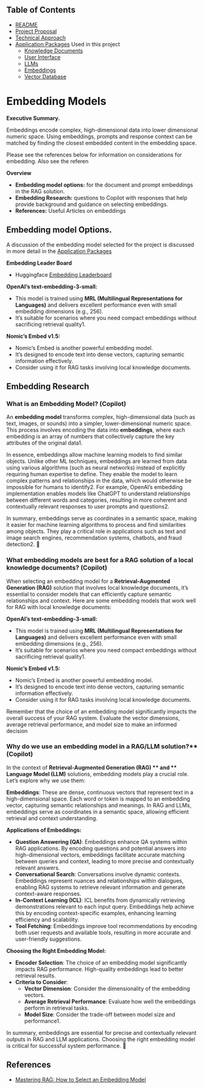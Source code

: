 ## Table of Contents

 - [README](../README.md)
 - [Project Proposal](../project_proposal.md)
 - [Technical Approach](../technical_approach.md)
 - [Application Packages](application_packages.md) Used in this project
   - [Knowledge Documents](knowledge_documents.md)
   - [User Interface](user_interface.md)
   - [LLMs](LLMs.md)
   - [Embeddings](embedding.md)
   - [Vector Database](vectorDB.md)


# Embedding Models

**Executive Summary.**  

Embeddings encode complex, high-dimensional data into lower dimensional numeric space.  Using embeddings, prompts and response context can be matched by finding the closest embedded content in the embedding space.

Please see the references below for information on considerations for embedding.  Also see the referen

**Overview**
- **Embedding model options:** for the document and prompt embeddings in the RAG solution.
- **Embedding Research:** questions to Copilot with responses that help provide background and guidance on selecting embeddings.
- **References:** Useful Articles on embeddings

## Embedding model Options.

A discussion of the embedding model selected for the project is discussed in more detail in the [Application Packages](application_packages.md)

**Embedding Leader Board**
- Huggingface [Embedding Leaderboard](https://huggingface.co/spaces/mteb/leaderboard)

**OpenAI’s text-embedding-3-small:**

- This model is trained using **MRL (Multilingual Representations for Languages)** and delivers excellent performance even with small embedding dimensions (e.g., 256).
- It’s suitable for scenarios where you need compact embeddings without sacrificing retrieval quality1.

**Nomic’s Embed v1.5:**

- Nomic’s Embed is another powerful embedding model.
- It’s designed to encode text into dense vectors, capturing semantic information effectively.
- Consider using it for RAG tasks involving local knowledge documents.


## Embedding Research

### What is an Embedding Model? (Copilot)

An **embedding model** transforms complex, high-dimensional data (such as text, images, or sounds) into a simpler, lower-dimensional numeric space. This process involves encoding the data into **embeddings**, where each embedding is an array of numbers that collectively capture the key attributes of the original data1.

In essence, embeddings allow machine learning models to find similar objects. Unlike other ML techniques, embeddings are learned from data using various algorithms (such as neural networks) instead of explicitly requiring human expertise to define. They enable the model to learn complex patterns and relationships in the data, which would otherwise be impossible for humans to identify2. For example, OpenAI’s embedding implementation enables models like ChatGPT to understand relationships between different words and categories, resulting in more coherent and contextually relevant responses to user prompts and questions2.

In summary, embeddings serve as coordinates in a semantic space, making it easier for machine learning algorithms to process and find similarities among objects. They play a critical role in applications such as text and image search engines, recommendation systems, chatbots, and fraud detection2. 🌟

### What embedding models are best for a RAG solution of a local knowledge documents? (Copilot)

When selecting an embedding model for a **Retrieval-Augmented Generation (RAG)** solution that involves local knowledge documents, it’s essential to consider models that can efficiently capture semantic relationships and context. Here are some embedding models that work well for RAG with local knowledge documents:

**OpenAI’s text-embedding-3-small:**

- This model is trained using **MRL (Multilingual Representations for Languages)** and delivers excellent performance even with small embedding dimensions (e.g., 256).
- It’s suitable for scenarios where you need compact embeddings without sacrificing retrieval quality1.

**Nomic’s Embed v1.5:**

- Nomic’s Embed is another powerful embedding model.
- It’s designed to encode text into dense vectors, capturing semantic information effectively.
- Consider using it for RAG tasks involving local knowledge documents.

Remember that the choice of an embedding model significantly impacts the overall success of your RAG system. Evaluate the vector dimensions, average retrieval performance, and model size to make an informed decision


### Why do we use an embedding model in a RAG/LLM solution?** (Copilot)

In the context of **Retrieval-Augmented Generation (RAG) ** and ** Language Model (LLM)** solutions, embedding models play a crucial role. Let’s explore why we use them:

**Embeddings**: These are dense, continuous vectors that represent text in a high-dimensional space. Each word or token is mapped to an embedding vector, capturing semantic relationships and meanings. In RAG and LLMs, embeddings serve as coordinates in a semantic space, allowing efficient retrieval and context understanding.

**Applications of Embeddings:**
- **Question Answering (QA)**: Embeddings enhance QA systems within RAG applications. By encoding questions and potential answers into high-dimensional vectors, embeddings facilitate accurate matching between queries and context, leading to more precise and contextually relevant answers.
- **Conversational Search**: Conversations involve dynamic contexts. Embeddings represent nuances and relationships within dialogues, enabling RAG systems to retrieve relevant information and generate context-aware responses.
- **In-Context Learning (ICL)**: ICL benefits from dynamically retrieving demonstrations relevant to each input query. Embeddings help achieve this by encoding context-specific examples, enhancing learning efficiency and scalability.
- **Tool Fetching**: Embeddings improve tool recommendations by encoding both user requests and available tools, resulting in more accurate and user-friendly suggestions.

**Choosing the Right Embedding Model:**
- **Encoder Selection**: The choice of an embedding model significantly impacts RAG performance. High-quality embeddings lead to better retrieval results.
- **Criteria to Consider**:
  - **Vector Dimension**: Consider the dimensionality of the embedding vectors.
  - **Average Retrieval Performance**: Evaluate how well the embeddings perform in retrieval tasks.
  - **Model Size**: Consider the trade-off between model size and performance1.

In summary, embeddings are essential for precise and contextually relevant outputs in RAG and LLM applications. Choosing the right embedding model is critical for successful system performance. 🚀




## References

 - [Mastering RAG: How to Select an Embedding Model](https://www.rungalileo.io/blog/mastering-rag-how-to-select-an-embedding-model)
